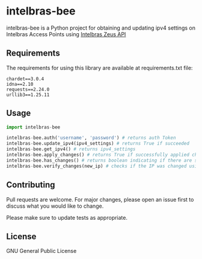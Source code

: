# intelbras-bee

intelbras-bee is a Python project for obtaining and updating ipv4 settings on Intelbras Access Points using [Intelbras Zeus API](https://izeus.docs.apiary.io/)

## Requirements

The requirements for using this library are available at requirements.txt file:

```certifi==2020.6.20  
chardet==3.0.4  
idna==2.10  
requests==2.24.0  
urllib3==1.25.11  
```

## Usage

```python
import intelbras-bee

intelbras-bee.auth('username', 'password') # returns auth Token
intelbras-bee.update_ipv4(ipv4_settings) # returns True if succeeded
intelbras-bee.get_ipv4() # returns ipv4_settings
intelbras-bee.apply_changes() # returns True if successfully applied changes
intelbras-bee.has_changes() # returns boolean indicating if there are saved changes that were not applied
intelbras-bee.verify_changes(new_ip) # checks if the IP was changed using ping. returns a boolean

```

## Contributing
Pull requests are welcome. For major changes, please open an issue first to discuss what you would like to change.

Please make sure to update tests as appropriate.

## License
GNU General Public License
